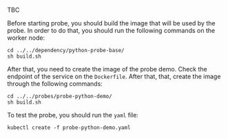 TBC

Before starting probe, you should build the image that will be used by the probe.
In order to do that, you should run the following commands on the worker node:

```
cd ../../dependency/python-probe-base/
sh build.sh
```

After that, you need to create the image of the probe demo. Check the endpoint of the service on the `Dockerfile`. After that, that, create the image through the following commands:

```
cd ../../probes/probe-python-demo/
sh build.sh
```

To test the probe, you should run the `yaml` file:
```
kubectl create -f probe-python-demo.yaml

```
